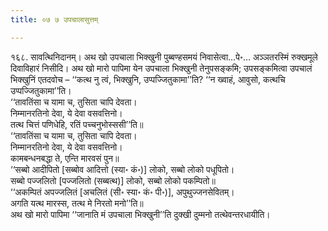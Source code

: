 ```yaml
---
title: ०७ ७ उपचालासुत्तम्

---
```


१६८. सावत्थिनिदानम्। अथ खो उपचाला भिक्खुनी पुब्बण्हसमयं निवासेत्वा…पे॰… अञ्ञतरस्मिं रुक्खमूले दिवाविहारं निसीदि। अथ खो मारो पापिमा येन उपचाला भिक्खुनी तेनुपसङ्कमि; उपसङ्कमित्वा उपचालं भिक्खुनिं एतदवोच – ‘‘कत्थ नु त्वं, भिक्खुनि, उप्पज्जितुकामा’’ति? ‘‘न ख्वाहं, आवुसो, कत्थचि उप्पज्जितुकामा’’ति।  
‘‘तावतिंसा च यामा च, तुसिता चापि देवता।  
निम्मानरतिनो देवा, ये देवा वसवत्तिनो।  
तत्थ चित्तं पणिधेहि, रतिं पच्चनुभोस्ससी’’ति॥  
‘‘तावतिंसा च यामा च, तुसिता चापि देवता।  
निम्मानरतिनो देवा, ये देवा वसवत्तिनो।  
कामबन्धनबद्धा ते, एन्ति मारवसं पुन॥  
‘‘सब्बो आदीपितो [सब्बोव आदित्तो (स्या॰ कं॰)] लोको, सब्बो लोको पधूपितो।  
सब्बो पज्जलितो [पज्जलितो (सब्बत्थ)] लोको, सब्बो लोको पकम्पितो॥  
‘‘अकम्पितं अपज्जलितं [अचलितं (सी॰ स्या॰ कं॰ पी॰)], अपुथुज्जनसेवितम्।  
अगति यत्थ मारस्स, तत्थ मे निरतो मनो’’ति॥  
अथ खो मारो पापिमा ‘‘जानाति मं उपचाला भिक्खुनी’’ति दुक्खी दुम्मनो तत्थेवन्तरधायीति।  

